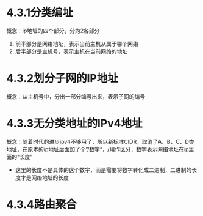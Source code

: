 # 4.3.1分类编址
概念：ip地址的四个部分，分为2各部分
1. 前半部分是网络地址，表示当前主机从属于哪个网络
2. 后半部分是主机号，表示主机在当前网络的地址
# 4.3.2划分子网的IP地址
概念：从主机号中，分出一部分编号出来，表示子网的编号
# 4.3.3无分类地址的IPv4地址
概念：随着时代的进步ipv4不够用了，所以新标准CIDR，取消了A、B、C、D类地址，在原本的ip地址后面加了个”/数字“，/用作区分，数字表示网络地址在ip里面的“长度”
* 这里的长度不是具体的这个数字，而是需要将数字转化成二进制，二进制的长度才是网络地址的长度
# 4.3.4路由聚合
